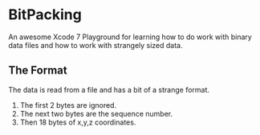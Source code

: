 # BitPacking #

An awesome Xcode 7 Playground for learning how to do work with binary data
files and how to work with strangely sized data.

## The Format ##

The data is read from a file and has a bit of a strange format. 
  1. The first 2 bytes are ignored.
  2. The next two bytes are the sequence number.
  3. Then 18 bytes of x,y,z coordinates.


